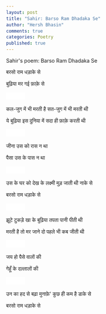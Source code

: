 ```yaml
---
layout: post
title: "Sahir: Barso Ram Dhadaka Se"
author: "Hersh Bhasin"
comments: true
categories: Poetry
published: true
---
```


Sahir's poem: Barso Ram Dhadaka Se

बरसो राम धड़ाके से 

बुढ़िया मर गई फ़ाक़े से 

<img src="../assets/spacer.png" alt="Sahil Ludhianvi" style="width:52px;height:20px;">

कल-जुग में भी मरती है सत-जुग में भी मरती थी 

ये बुढ़िया इस दुनिया में सदा ही फ़ाक़े करती थी 

<img src="../assets/spacer.png" alt="Sahil Ludhianvi" style="width:52px;height:20px;">

जीना उस को रास न था 

पैसा उस के पास न था 

<img src="../assets/spacer.png" alt="Sahil Ludhianvi" style="width:52px;height:20px;">

उस के घर को देख के लक्ष्मी मुड़ जाती थी नाके से 

बरसो राम धड़ाके से 

<img src="../assets/spacer.png" alt="Sahil Ludhianvi" style="width:52px;height:20px;">

झूटे टुकड़े खा के बुढ़िया तपता पानी पीती थी 

मरती है तो मर जाने दो पहले भी कब जीती थी 

<img src="../assets/spacer.png" alt="Sahil Ludhianvi" style="width:52px;height:20px;">

जय हो पैसे वालों की 

गेहूँ के दल्लालों की 

<img src="../assets/spacer.png" alt="Sahil Ludhianvi" style="width:52px;height:20px;">

उन का हद से बढ़ा मुनाफ़े' कुछ ही कम है डाके से 

बरसो राम धड़ाके से 